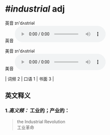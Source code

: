 # ***\#industrial*** adj
英音 ɪn'dʌstriəl  
英音
<audio src="./media/industrial-B.aac" controls="controls"></audio>

美音 ɪn'dʌstriəl  
美音
<audio src="./media/industrial.aac" controls="controls"></audio>



| 词频 2 | 口语 1 | 书面 3 |  

英文释义
---
### 1.*高义频：* **工业的；产业的：**  

 > the Industrial Revolution  
 > 工业革命    


